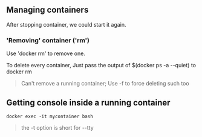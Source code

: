 ## Managing containers

After stopping container, we could start it again.

### 'Removing' container ('rm')

Use 'docker rm' to remove one.

To delete every container, 
Just pass the output of $(docker ps -a --quiet) to docker rm

> Can't remove a running container; Use -f to force deleting such too

## Getting console inside a running container

`docker exec -it mycontainer bash`

> the -t option is short for --tty

